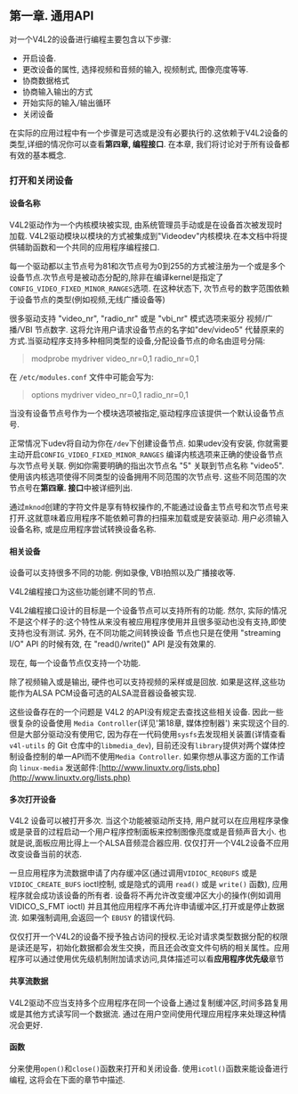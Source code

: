 ## 第一章. 通用API

对一个V4L2的设备进行编程主要包含以下步骤:
* 开启设备.
* 更改设备的属性, 选择视频和音频的输入, 视频制式, 图像亮度等等.
* 协商数据格式
* 协商输入输出的方式
* 开始实际的输入/输出循环
* 关闭设备

在实际的应用过程中有一个步骤是可选或是没有必要执行的.这依赖于V4L2设备的类型,详细的情况你可以查看**第四章, 编程接口**. 在本章, 我们将讨论对于所有设备都有效的基本概念.

### 打开和关闭设备

#### 设备名称
V4L2驱动作为一个内核模块被实现, 由系统管理员手动或是在设备首次被发现时加载. V4L2驱动模块以模块的方式被集成到"Videodev"内核模块.在本文档中将提供辅助函数和一个共同的应用程序编程接口.

每一个驱动都以主节点号为81和次节点号为0到255的方式被注册为一个或是多个设备节点.次节点号是被动态分配的,除非在编译kernel是指定了`CONFIG_VIDEO_FIXED_MINOR_RANGES`选项. 在这种状态下, 次节点号的数字范围依赖于设备节点的类型(例如视频,无线广播设备等)

很多驱动支持 "video_nr", "radio_nr" 或是 "vbi_nr" 模式选项来驱分 视频/广播/VBI 节点数字. 这将允许用户请求设备节点的名字如"dev/video5" 代替原来的方式.当驱动程序支持多种相同类型的设备,分配设备节点的命名由逗号分隔:
>modprobe mydriver video_nr=0,1 radio_nr=0,1

在 `/etc/modules.conf` 文件中可能会写为:
>options mydriver video_nr=0,1 radio_nr=0,1

当没有设备节点号作为一个模块选项被指定,驱动程序应该提供一个默认设备节点号.

正常情况下udev将自动为你在`/dev`下创建设备节点. 如果udev没有安装, 你就需要主动开启`CONFIG_VIDEO_FIXED_MINOR_RANGES` 编译内核选项来正确的使设备节点与次节点号关联. 例如你需要明确的指出次节点名 "5" 关联到节点名称 "video5". 使用该内核选项使得不同类型的设备拥用不同范围的次节点号. 这些不同范围的次节点号在**第四章. 接口**中被详细列出.

通过`mknod`创建的字符文件是享有特权操作的,不能通过设备主节点号和次节点号来打开.这就意味着应用程序不能依赖可靠的扫描来加载或是安装驱动. 用户必须输入设备名称, 或是应用程序尝试转换设备名称.

#### 相关设备

设备可以支持很多不同的功能. 例如录像, VBI拍照以及广播接收等.

V4L2编程接口为这些功能创建不同的节点.

V4L2编程接口设计的目标是一个设备节点可以支持所有的功能. 然尔, 实际的情况不是这个样子的:这个特性从来没有被应用程序使用并且很多驱动也没有支持,即使支持也没有测试. 另外, 在不同功能之间转换设备
节点也只是在使用 "streaming I/O" API 的时候有效, 在 "read()/write()" API 是没有效果的.

现在, 每一个设备节点仅支持一个功能.

除了视频输入或是输出, 硬件也可以支持视频的采样或是回放. 如果是这样,这些功能作为ALSA PCM设备可选的ALSA混音器设备被实现.

这些设备存在的一个问题是 V4L2 的API没有规定去查找这些相关设备. 因此一些很复杂的设备使用 `Media Controller`(详见'第18章, 媒体控制器') 来实现这个目的.
但是大部分驱动没有使用它, 因为存在一代码使用`sysfs`去发现相关装置(详情查看 `v4l-utils` 的 Git 仓库中的`libmedia_dev`),  目前还没有`library`提供对两个媒体控制设备控制的单一API而不使用`Media Controller`. 如果你想从事这方面的工作请向 `linux-media` 发送邮件:[http://www.linuxtv.org/lists.php](http://www.linuxtv.org/lists.php)

#### 多次打开设备
V4L2 设备可以被打开多次. 当这个功能被驱动所支持, 用户就可以在应用程序录像或是录音的过程启动一个用户程序控制面板来控制图像亮度或是音频声音大小.
也就是说,面板应用比得上一个ALSA音频混合器应用. 仅仅打开一个V4L2设备不应用改变设备当前的状态.

一旦应用程序为流数据申请了内存缓冲区(通过调用`VIDIOC_REQBUFS` 或是 `VIDIOC_CREATE_BUFS` ioctl控制, 或是隐式的调用 `read()` 或是 `write()` 函数), 应用程序就会成功该设备的所有者. 设备将不再允许改变缓冲区大小的操作(例如调用 VIDICO_S_FMT ioctl) 并且其他应用程序不再允许申请缓冲区,打开或是停止数据流. 如果强制调用,会返回一个 `EBUSY` 的错误代码.

仅仅打开一个V4L2的设备不授予独占访问的授权.无论对请求类型数据分配的权限是读还是写，初始化数据都会发生交换，而且还会改变文件句柄的相关属性。应用程序可以通过使用优先级机制附加请求访问,具体描述可以看**应用程序优先级**章节

#### 共享流数据

V4L2驱动不应当支持多个应用程序在同一个设备上通过复制缓冲区,时间多路复用或是其他方式读写同一个数据流. 通过在用户空间使用代理应用程序来处理这种情况会更好.

#### 函数
分来使用`open()`和`close()`函数来打开和关闭设备. 使用`icotl()`函数来能设备进行编程, 这将会在下面的章节中描述.
